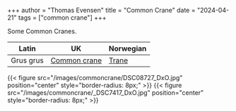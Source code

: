+++
author = "Thomas Evensen"
title = "Common Crane"
date = "2024-04-21"
tags = ["common crane"]
+++

Some Common Cranes.

<!--more-->


| Latin      | UK | Norwegian |
| --------- |  --------- |    --------- |
| Grus grus | [Common crane](https://en.wikipedia.org/wiki/Common_crane) |  [Trane](https://no.wikipedia.org/wiki/Trane) |

{{< figure src="/images/commoncrane/DSC08727_DxO.jpg" position="center" style="border-radius: 8px;" >}}
{{< figure src="/images/commoncrane/_DSC7417_DxO.jpg" position="center" style="border-radius: 8px;" >}}
